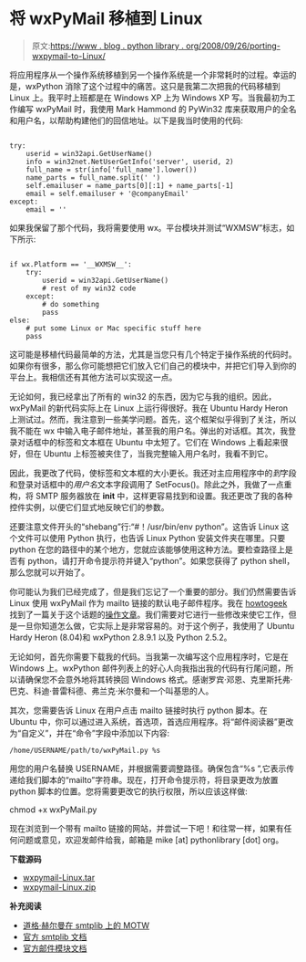 # 将 wxPyMail 移植到 Linux

> 原文:[https://www . blog . python library . org/2008/09/26/porting-wxpymail-to-Linux/](https://www.blog.pythonlibrary.org/2008/09/26/porting-wxpymail-to-linux/)

将应用程序从一个操作系统移植到另一个操作系统是一个非常耗时的过程。幸运的是，wxPython 消除了这个过程中的痛苦。这只是我第二次把我的代码移植到 Linux 上。我平时上班都是在 Windows XP 上为 Windows XP 写。当我最初为工作编写 wxPyMail 时，我使用 Mark Hammond 的 PyWin32 库来获取用户的全名和用户名，以帮助构建他们的回信地址。以下是我当时使用的代码:

```

try:
    userid = win32api.GetUserName()
    info = win32net.NetUserGetInfo('server', userid, 2)
    full_name = str(info['full_name'].lower())
    name_parts = full_name.split(' ')
    self.emailuser = name_parts[0][:1] + name_parts[-1]
    email = self.emailuser + '@companyEmail'
except:
    email = ''

```

如果我保留了那个代码，我将需要使用 wx。平台模块并测试“WXMSW”标志，如下所示:

```

if wx.Platform == '__WXMSW__':  
    try:
        userid = win32api.GetUserName()
        # rest of my win32 code
    except:
        # do something
        pass
else:
    # put some Linux or Mac specific stuff here
    pass

```

这可能是移植代码最简单的方法，尤其是当您只有几个特定于操作系统的代码时。如果你有很多，那么你可能想把它们放入它们自己的模块中，并把它们导入到你的平台上。我相信还有其他方法可以实现这一点。

无论如何，我已经拿出了所有的 win32 的东西，因为它与我的组织。因此，wxPyMail 的新代码实际上在 Linux 上运行得很好。我在 Ubuntu Hardy Heron 上测试过。然而，我注意到一些美学问题。首先，这个框架似乎得到了关注，所以我不能在 wx 中输入电子邮件地址，甚至我的用户名。弹出的对话框。其次，我登录对话框中的标签和文本框在 Ubuntu 中太短了。它们在 Windows 上看起来很好，但在 Ubuntu 上标签被夹住了，当我完整输入用户名时，我看不到它。

因此，我更改了代码，使标签和文本框的大小更长。我还对主应用程序中的*到*字段和登录对话框中的*用户名*文本字段调用了 SetFocus()。除此之外，我做了一点重构，将 SMTP 服务器放在 __init__ 中，这样更容易找到和设置。我还更改了我的各种控件实例，以便它们显式地反映它们的参数。

还要注意文件开头的“shebang”行:“#！/usr/bin/env python”。这告诉 Linux 这个文件可以使用 Python 执行，也告诉 Linux Python 安装文件夹在哪里。只要 python 在您的路径中的某个地方，您就应该能够使用这种方法。要检查路径上是否有 python，请打开命令提示符并键入“python”。如果您获得了 python shell，那么您就可以开始了。

你可能认为我们已经完成了，但是我们忘记了一个重要的部分。我们仍然需要告诉 Linux 使用 wxPyMail 作为 mailto 链接的默认电子邮件程序。我在 [howtogeek](http://www.howtogeek.com) 找到了一篇关于这个话题的[操作文章](http://www.howtogeek.com/howto/ubuntu/set-gmail-as-default-mail-client-in-ubuntu/)。我们需要对它进行一些修改来使它工作，但是一旦你知道怎么做，它实际上是非常容易的。对于这个例子，我使用了 Ubuntu Hardy Heron (8.04)和 wxPython 2.8.9.1 以及 Python 2.5.2。

无论如何，首先你需要下载我的代码。当我第一次编写这个应用程序时，它是在 Windows 上。wxPython 邮件列表上的好心人向我指出我的代码有行尾问题，所以请确保您不会意外地将其转换回 Windows 格式。感谢罗宾·邓恩、克里斯托弗·巴克、科迪·普雷科德、弗兰克·米尔曼和一个叫基思的人。

其次，您需要告诉 Linux 在用户点击 mailto 链接时执行 python 脚本。在 Ubuntu 中，你可以通过进入系统，首选项，首选应用程序。将“邮件阅读器”更改为“自定义”，并在“命令”字段中添加以下内容:

 `/home/USERNAME/path/to/wxPyMail.py %s` 

用您的用户名替换 USERNAME，并根据需要调整路径。确保包含“%s ”,它表示传递给我们脚本的“mailto”字符串。现在，打开命令提示符，将目录更改为放置 python 脚本的位置。您将需要更改它的执行权限，所以应该这样做:

chmod +x wxPyMail.py

现在浏览到一个带有 mailto 链接的网站，并尝试一下吧！和往常一样，如果有任何问题或意见，欢迎发邮件给我，邮箱是 mike [at] pythonlibrary [dot] org。

**下载源码**

*   [wxpymail-Linux.tar](https://www.blog.pythonlibrary.org/wp-content/uploads/2008/09/wxpymail.tar)
*   [wxpymail-Linux.zip](https://www.blog.pythonlibrary.org/wp-content/uploads/2008/09/wxpymail.zip)

**补充阅读**

*   [道格·赫尔曼在 smtplib 上的 MOTW](http://blog.doughellmann.com/2008/10/pymotw-smtplib.html)
*   [官方 smtplib 文档](http://www.python.org/doc/2.5.2/lib/module-smtplib.html)
*   [官方邮件模块文档](http://www.python.org/doc/2.5.2/lib/module-email.html)